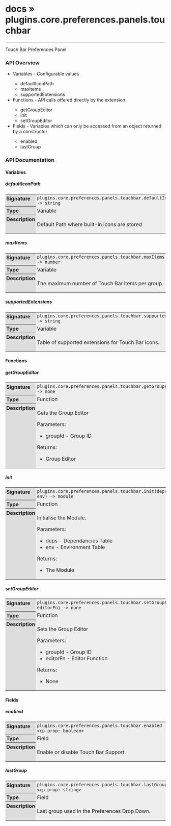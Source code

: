 # [docs](index.md) » plugins.core.preferences.panels.touchbar
---

Touch Bar Preferences Panel

<style type="text/css">
	a { text-decoration: none; }
	a:hover { text-decoration: underline; }
	th { background-color: #DDDDDD; vertical-align: top; padding: 3px; }
	td { width: 100%; background-color: #EEEEEE; vertical-align: top; padding: 3px; }
	table { width: 100% ; border: 1px solid #0; text-align: left; }
	section > table table td { width: 0; }
</style>
<link rel="stylesheet" href="../../css/docs.css" type="text/css" media="screen" />
<h3>API Overview</h3>
<ul>
<li>Variables - Configurable values</li>
  <ul>
	<li><a href="#defaultIconPath">defaultIconPath</a></li>
	<li><a href="#maxItems">maxItems</a></li>
	<li><a href="#supportedExtensions">supportedExtensions</a></li>
  </ul>
<li>Functions - API calls offered directly by the extension</li>
  <ul>
	<li><a href="#getGroupEditor">getGroupEditor</a></li>
	<li><a href="#init">init</a></li>
	<li><a href="#setGroupEditor">setGroupEditor</a></li>
  </ul>
<li>Fields - Variables which can only be accessed from an object returned by a constructor</li>
  <ul>
	<li><a href="#enabled">enabled</a></li>
	<li><a href="#lastGroup">lastGroup</a></li>
  </ul>
</ul>
<h3>API Documentation</h3>
<h4 class="documentation-section">Variables</h4>
  <section id="defaultIconPath">
	<h5><a href="#defaultIconPath">defaultIconPath</a></h5>
	<table>
	  <tr>
		<th>Signature</th>
		<td><code>plugins.core.preferences.panels.touchbar.defaultIconPath -&gt; string</code></td>
	  </tr>
	  <tr>
		<th>Type</th>
		<td>Variable</td>
	  </tr>
	  <tr>
		<th>Description</th>
		<td><p>Default Path where built-in icons are stored</p>
</td>
	  </tr>
	</table>
  </section>
  <section id="maxItems">
	<h5><a href="#maxItems">maxItems</a></h5>
	<table>
	  <tr>
		<th>Signature</th>
		<td><code>plugins.core.preferences.panels.touchbar.maxItems -&gt; number</code></td>
	  </tr>
	  <tr>
		<th>Type</th>
		<td>Variable</td>
	  </tr>
	  <tr>
		<th>Description</th>
		<td><p>The maximum number of Touch Bar items per group.</p>
</td>
	  </tr>
	</table>
  </section>
  <section id="supportedExtensions">
	<h5><a href="#supportedExtensions">supportedExtensions</a></h5>
	<table>
	  <tr>
		<th>Signature</th>
		<td><code>plugins.core.preferences.panels.touchbar.supportedExtensions -&gt; string</code></td>
	  </tr>
	  <tr>
		<th>Type</th>
		<td>Variable</td>
	  </tr>
	  <tr>
		<th>Description</th>
		<td><p>Table of supported extensions for Touch Bar Icons.</p>
</td>
	  </tr>
	</table>
  </section>
<h4 class="documentation-section">Functions</h4>
  <section id="getGroupEditor">
	<h5><a href="#getGroupEditor">getGroupEditor</a></h5>
	<table>
	  <tr>
		<th>Signature</th>
		<td><code>plugins.core.preferences.panels.touchbar.getGroupEditor(groupId) -&gt; none</code></td>
	  </tr>
	  <tr>
		<th>Type</th>
		<td>Function</td>
	  </tr>
	  <tr>
		<th>Description</th>
		<td><p>Gets the Group Editor</p>
<p>Parameters:</p>
<ul>
<li>groupId - Group ID</li>
</ul>
<p>Returns:</p>
<ul>
<li>Group Editor</li>
</ul>
</td>
	  </tr>
	</table>
  </section>
  <section id="init">
	<h5><a href="#init">init</a></h5>
	<table>
	  <tr>
		<th>Signature</th>
		<td><code>plugins.core.preferences.panels.touchbar.init(deps, env) -&gt; module</code></td>
	  </tr>
	  <tr>
		<th>Type</th>
		<td>Function</td>
	  </tr>
	  <tr>
		<th>Description</th>
		<td><p>Initialise the Module.</p>
<p>Parameters:</p>
<ul>
<li>deps - Dependancies Table</li>
<li>env - Environment Table</li>
</ul>
<p>Returns:</p>
<ul>
<li>The Module</li>
</ul>
</td>
	  </tr>
	</table>
  </section>
  <section id="setGroupEditor">
	<h5><a href="#setGroupEditor">setGroupEditor</a></h5>
	<table>
	  <tr>
		<th>Signature</th>
		<td><code>plugins.core.preferences.panels.touchbar.setGroupEditor(groupId, editorFn) -&gt; none</code></td>
	  </tr>
	  <tr>
		<th>Type</th>
		<td>Function</td>
	  </tr>
	  <tr>
		<th>Description</th>
		<td><p>Sets the Group Editor</p>
<p>Parameters:</p>
<ul>
<li>groupId - Group ID</li>
<li>editorFn - Editor Function</li>
</ul>
<p>Returns:</p>
<ul>
<li>None</li>
</ul>
</td>
	  </tr>
	</table>
  </section>
<h4 class="documentation-section">Fields</h4>
  <section id="enabled">
	<h5><a href="#enabled">enabled</a></h5>
	<table>
	  <tr>
		<th>Signature</th>
		<td><code>plugins.core.preferences.panels.touchbar.enabled &lt;cp.prop: boolean&gt;</code></td>
	  </tr>
	  <tr>
		<th>Type</th>
		<td>Field</td>
	  </tr>
	  <tr>
		<th>Description</th>
		<td><p>Enable or disable Touch Bar Support.</p>
</td>
	  </tr>
	</table>
  </section>
  <section id="lastGroup">
	<h5><a href="#lastGroup">lastGroup</a></h5>
	<table>
	  <tr>
		<th>Signature</th>
		<td><code>plugins.core.preferences.panels.touchbar.lastGroup &lt;cp.prop: string&gt;</code></td>
	  </tr>
	  <tr>
		<th>Type</th>
		<td>Field</td>
	  </tr>
	  <tr>
		<th>Description</th>
		<td><p>Last group used in the Preferences Drop Down.</p>
</td>
	  </tr>
	</table>
  </section>
